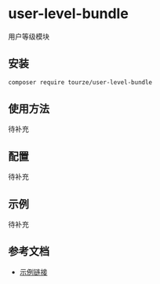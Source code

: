 # user-level-bundle

用户等级模块

## 安装

```bash
composer require tourze/user-level-bundle
```

## 使用方法

待补充

## 配置

待补充

## 示例

待补充

## 参考文档

- [示例链接](https://example.com)
